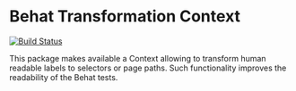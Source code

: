 # Behat Transformation Context

[![Build Status](https://drone.fpfis.eu/api/badges/openeuropa/behat-transformation-context/status.svg)](https://drone.fpfis.eu/openeuropa/behat-transformation-context/)

This package makes available a Context allowing to transform human readable labels to selectors or page paths.
Such functionality improves the readability of the Behat tests.
